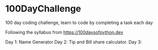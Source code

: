 # 100DayChallenge
100 day coding challenge, learn to code by completing a task each day

Following the syllabus from https://100daysofpython.dev

Day 1: Name Generator
Day 2: Tip and Bill share calculator.
Day 3:
